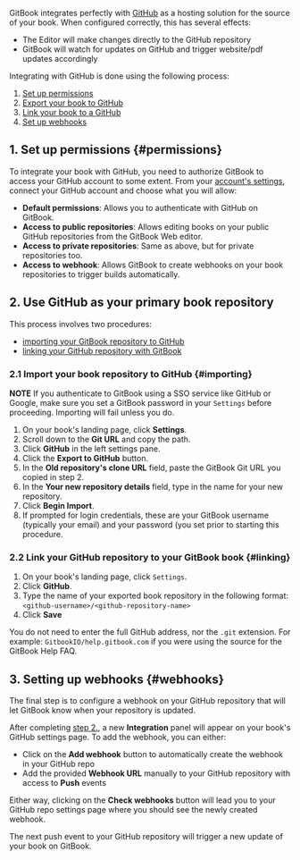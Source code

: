 <!-- TODO Reuse the article from documentation/doc-separation and make a it _guide_ -->

GitBook integrates perfectly with [GitHub](https://github.com) as a hosting solution for the source of your book. When configured correctly, this has several effects:

- The Editor will make changes directly to the GitHub repository
- GitBook will watch for updates on GitHub and trigger website/pdf updates accordingly

Integrating with GitHub is done using the following process:

1. [Set up permissions](#permissions)
2. [Export your book to GitHub](#importing)
2. [Link your book to a GitHub](#linking)
3. [Set up webhooks](#webhooks)

## 1. Set up permissions {#permissions}

To integrate your book with GitHub, you need to authorize GitBook to access your GitHub account to some extent. From your [account's settings](https://www.gitbook.com/settings), connect your GitHub account and choose what you will allow:

- **Default permissions**: Allows you to authenticate with GitHub on GitBook.
- **Access to public repositories**: Allows editing books on your public GitHub repositories from the GitBook Web editor.
- **Access to private repositories**: Same as above, but for private repositories too.
- **Access to webhook**: Allows GitBook to create webhooks on your book repositories to trigger builds automatically.

## 2. Use GitHub as your primary book repository 

This process involves two procedures:

* [importing your GitBook repository to GitHub](#importing)
* [linking your GitHub repository with GitBook](#linking)

### 2.1 Import your book repository to GitHub {#importing}

**NOTE** If you authenticate to GitBook using a SSO service like GitHub or Google, make sure you set a GitBook password in your `Settings` before proceeding. 
Importing will fail unless you do.

1. On your book's landing page, click **Settings**.
2. Scroll down to the **Git URL** and copy the path.
3. Click **GitHub** in the left settings pane.
4. Click the **Export to GitHub** button.
5. In the **Old repository's clone URL** field, paste the GitBook Git URL you copied in step 2.
6. In the **Your new repository details** field, type in the name for your new repository.
7. Click **Begin Import**.
8. If prompted for login credentials, these are your GitBook username (typically your email) and your password (you set prior to starting this procedure.

### 2.2 Link your GitHub repository to your GitBook book {#linking}

1. On your book's landing page, click `Settings`.
2. Click **GitHub**.
3. Type the name of your exported book repository in the following format: `<github-username>/<github-repository-name>`
4. Click **Save**

You do not need to enter the full GitHub address, nor the `.git` extension. For example: `GitbookIO/help.gitbook.com` if you were using the source for the GitBook Help FAQ.

## 3. Setting up webhooks {#webhooks}

The final step is to configure a webhook on your GitHub repository that will let GitBook know when your repository is updated.

After completing [step 2.](#linking), a new **Integration** panel will appear on your book's GitHub settings page.
To add the webhook, you can either:

- Click on the **Add webhook** button to automatically create the webhook in your GitHub repo
- Add the provided **Webhook URL** manually to your GitHub repository with access to **Push** events

Either way, clicking on the **Check webhooks** button will lead you to your GitHub repo settings page where you should see the newly created webhook.

The next push event to your GitHub repository will trigger a new update of your book on GitBook.
